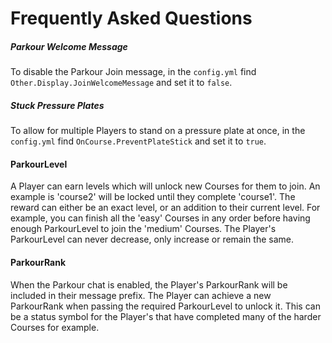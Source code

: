 Frequently Asked Questions
======

##### Parkour Welcome Message

To disable the Parkour Join message, in the `config.yml` find `Other.Display.JoinWelcomeMessage` and set it to `false`.

##### Stuck Pressure Plates

To allow for multiple Players to stand on a pressure plate at once, in the `config.yml` find `OnCourse.PreventPlateStick` and set it to `true`.

[//]: # (TODO move these somwhere)

#### ParkourLevel

A Player can earn levels which will unlock new Courses for them to join. An example is 'course2' will be locked until they complete 'course1'. The reward can either be an exact level, or an addition to their current level. For example, you can finish all the 'easy' Courses in any order before having enough ParkourLevel to join the 'medium' Courses. The Player's ParkourLevel can never decrease, only increase or remain the same.

#### ParkourRank

When the Parkour chat is enabled, the Player's ParkourRank will be included in their message prefix. The Player can achieve a new ParkourRank when passing the required ParkourLevel to unlock it. This can be a status symbol for the Player's that have completed many of the harder Courses for example.
